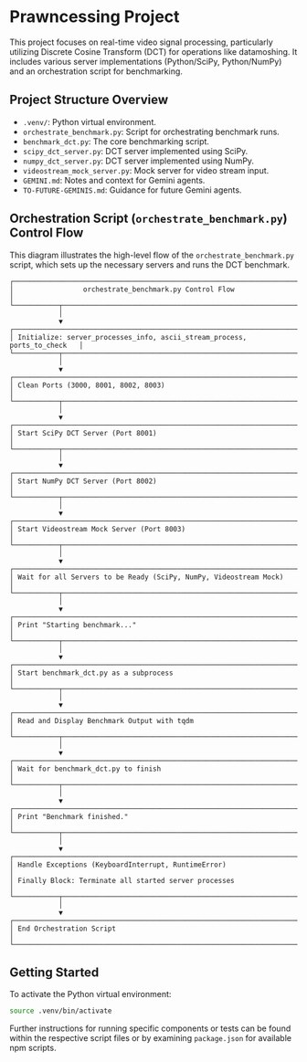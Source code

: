 # Prawncessing Project

This project focuses on real-time video signal processing, particularly utilizing Discrete Cosine Transform (DCT) for operations like datamoshing. It includes various server implementations (Python/SciPy, Python/NumPy) and an orchestration script for benchmarking.

## Project Structure Overview

*   `.venv/`: Python virtual environment.
*   `orchestrate_benchmark.py`: Script for orchestrating benchmark runs.
*   `benchmark_dct.py`: The core benchmarking script.
*   `scipy_dct_server.py`: DCT server implemented using SciPy.
*   `numpy_dct_server.py`: DCT server implemented using NumPy.
*   `videostream_mock_server.py`: Mock server for video stream input.
*   `GEMINI.md`: Notes and context for Gemini agents.
*   `TO-FUTURE-GEMINIS.md`: Guidance for future Gemini agents.

## Orchestration Script (`orchestrate_benchmark.py`) Control Flow

This diagram illustrates the high-level flow of the `orchestrate_benchmark.py` script, which sets up the necessary servers and runs the DCT benchmark.

```
┌───────────────────────────────────────────────────────────────────────────┐
│                 orchestrate_benchmark.py Control Flow                     │
└───────────┬───────────────────────────────────────────────────────────────┘
            │
            ▼
┌───────────────────────────────────────────────────────────────────────────┐
│ Initialize: server_processes_info, ascii_stream_process, ports_to_check   │
└───────────┬───────────────────────────────────────────────────────────────┘
            │
            ▼
┌───────────────────────────────────────────────────────────────────────────┐
│ Clean Ports (3000, 8001, 8002, 8003)                                      │
└───────────┬───────────────────────────────────────────────────────────────┘
            │
            ▼
┌───────────────────────────────────────────────────────────────────────────┐
│ Start SciPy DCT Server (Port 8001)                                        │
└───────────┬───────────────────────────────────────────────────────────────┘
            │
            ▼
┌───────────────────────────────────────────────────────────────────────────┐
│ Start NumPy DCT Server (Port 8002)                                        │
└───────────┬───────────────────────────────────────────────────────────────┘
            │
            ▼
┌───────────────────────────────────────────────────────────────────────────┐
│ Start Videostream Mock Server (Port 8003)                                 │
└───────────┬───────────────────────────────────────────────────────────────┘
            │
            ▼
┌───────────────────────────────────────────────────────────────────────────┐
│ Wait for all Servers to be Ready (SciPy, NumPy, Videostream Mock)         │
└───────────┬───────────────────────────────────────────────────────────────┘
            │
            ▼
┌───────────────────────────────────────────────────────────────────────────┐
│ Print "Starting benchmark..."                                             │
└───────────┬───────────────────────────────────────────────────────────────┘
            │
            ▼
┌───────────────────────────────────────────────────────────────────────────┐
│ Start benchmark_dct.py as a subprocess                                    │
└───────────┬───────────────────────────────────────────────────────────────┘
            │
            ▼
┌───────────────────────────────────────────────────────────────────────────┐
│ Read and Display Benchmark Output with tqdm                               │
└───────────┬───────────────────────────────────────────────────────────────┘
            │
            ▼
┌───────────────────────────────────────────────────────────────────────────┐
│ Wait for benchmark_dct.py to finish                                       │
└───────────┬───────────────────────────────────────────────────────────────┘
            │
            ▼
┌───────────────────────────────────────────────────────────────────────────┐
│ Print "Benchmark finished."                                               │
└───────────┬───────────────────────────────────────────────────────────────┘
            │
            ▼
┌───────────────────────────────────────────────────────────────────────────┐
│ Handle Exceptions (KeyboardInterrupt, RuntimeError)                       │
│ Finally Block: Terminate all started server processes                     │
└───────────┬───────────────────────────────────────────────────────────────┘
            │
            ▼
┌───────────────────────────────────────────────────────────────────────────┐
│ End Orchestration Script                                                  │
└───────────────────────────────────────────────────────────────────────────┘
```

## Getting Started

To activate the Python virtual environment:

```bash
source .venv/bin/activate
```

Further instructions for running specific components or tests can be found within the respective script files or by examining `package.json` for available npm scripts.
